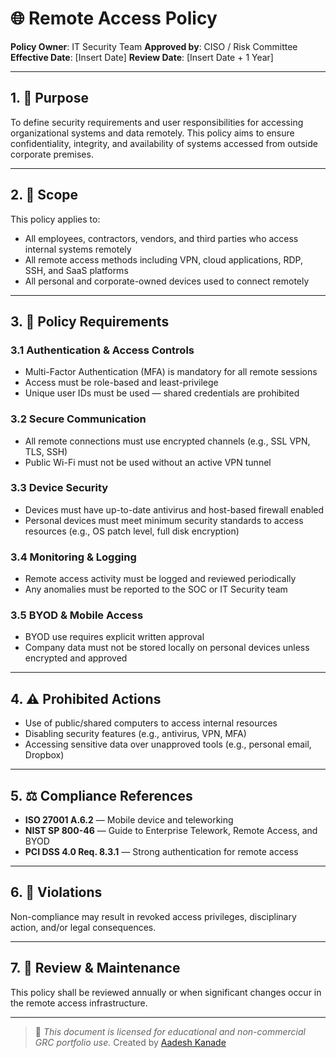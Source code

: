 # 🌐 Remote Access Policy

**Policy Owner**: IT Security Team
**Approved by**: CISO / Risk Committee
**Effective Date**: \[Insert Date]
**Review Date**: \[Insert Date + 1 Year]

---

## 1. 🎯 Purpose

To define security requirements and user responsibilities for accessing organizational systems and data remotely. This policy aims to ensure confidentiality, integrity, and availability of systems accessed from outside corporate premises.

---

## 2. 🧭 Scope

This policy applies to:

* All employees, contractors, vendors, and third parties who access internal systems remotely
* All remote access methods including VPN, cloud applications, RDP, SSH, and SaaS platforms
* All personal and corporate-owned devices used to connect remotely

---

## 3. 🔐 Policy Requirements

### 3.1 Authentication & Access Controls

* Multi-Factor Authentication (MFA) is mandatory for all remote sessions
* Access must be role-based and least-privilege
* Unique user IDs must be used — shared credentials are prohibited

### 3.2 Secure Communication

* All remote connections must use encrypted channels (e.g., SSL VPN, TLS, SSH)
* Public Wi-Fi must not be used without an active VPN tunnel

### 3.3 Device Security

* Devices must have up-to-date antivirus and host-based firewall enabled
* Personal devices must meet minimum security standards to access resources (e.g., OS patch level, full disk encryption)

### 3.4 Monitoring & Logging

* Remote access activity must be logged and reviewed periodically
* Any anomalies must be reported to the SOC or IT Security team

### 3.5 BYOD & Mobile Access

* BYOD use requires explicit written approval
* Company data must not be stored locally on personal devices unless encrypted and approved

---

## 4. ⚠️ Prohibited Actions

* Use of public/shared computers to access internal resources
* Disabling security features (e.g., antivirus, VPN, MFA)
* Accessing sensitive data over unapproved tools (e.g., personal email, Dropbox)

---

## 5. ⚖️ Compliance References

* **ISO 27001 A.6.2** — Mobile device and teleworking
* **NIST SP 800-46** — Guide to Enterprise Telework, Remote Access, and BYOD
* **PCI DSS 4.0 Req. 8.3.1** — Strong authentication for remote access

---

## 6. 🚨 Violations

Non-compliance may result in revoked access privileges, disciplinary action, and/or legal consequences.

---

## 7. 🔁 Review & Maintenance

This policy shall be reviewed annually or when significant changes occur in the remote access infrastructure.

---

> 📌 *This document is licensed for educational and non-commercial GRC portfolio use.*
> Created by [Aadesh Kanade](https://github.com/aadeshkanade)
